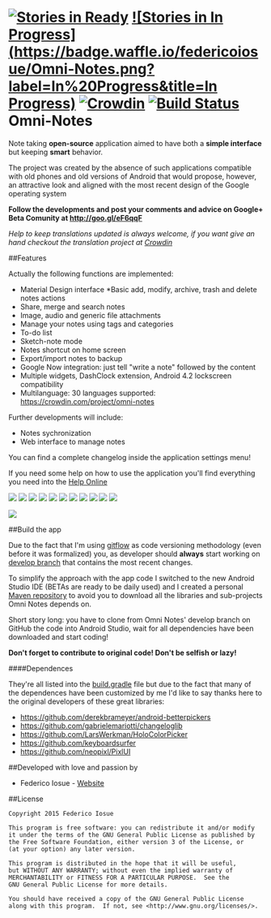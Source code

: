 [![Stories in Ready](https://badge.waffle.io/federicoiosue/Omni-Notes.png?label=ready&title=Ready)](https://waffle.io/federicoiosue/Omni-Notes)
[![Stories in In Progress](https://badge.waffle.io/federicoiosue/Omni-Notes.png?label=In%20Progress&title=In Progress)](https://waffle.io/federicoiosue/Omni-Notes)
[![Crowdin](https://d322cqt584bo4o.cloudfront.net/omni-notes/localized.png)](https://crowdin.com/project/omni-notes)
[![Build Status](https://travis-ci.org/federicoiosue/Omni-Notes.svg?branch=develop)](https://travis-ci.org/federicoiosue/Omni-Notes)
Omni-Notes
==========

Note taking <b>open-source</b> application aimed to have both a <b>simple interface</b> but keeping <b>smart</b> behavior.

The project was created by the absence of such applications compatible with old phones and old versions of Android that would propose, however, an attractive look and aligned with the most recent design of the Google operating system


**Follow the developments and post your comments and advice on Google+ Beta Comunity at http://goo.gl/eF6qqF**

*Help to keep translations updated is always welcome, if you want give an hand checkout the translation project at [Crowdin][2]*

##Features

Actually the following functions are implemented:

* Material Design interface
*Basic add, modify, archive, trash and delete notes actions
* Share, merge and search notes
* Image, audio and generic file attachments
* Manage your notes using tags and categories
* To-do list
* Sketch-note mode
* Notes shortcut on home screen
* Export/import notes to backup
* Google Now integration: just tell "write a note" followed by the content
* Multiple widgets, DashClock extension, Android 4.2 lockscreen compatibility
* Multilanguage: 30 languages supported: https://crowdin.com/project/omni-notes


Further developments will include:

* Notes sychronization
* Web interface to manage notes

You can find a complete changelog inside the application settings menu!

If you need some help on how to use the application you'll find everything you need into the [Help Online](etc/help/help.md)

<img src="https://lh3.googleusercontent.com/-Jijzn6SfPiU/VNfIEyNF9sI/AAAAAAABEgs/3t9CQfS1nS4/w435-h400-no/02.png">
<img src="https://lh6.googleusercontent.com/-QHhX5hCiKOY/VNfIE0VkeDI/AAAAAAABEgs/tmUEADssGRA/w435-h400-no/03.png">
<img src="https://lh4.googleusercontent.com/-s-8PCOfpDzE/VNfIE51mD9I/AAAAAAABEgs/gMeermrwEKE/w435-h400-no/04.png">
<img src="https://lh5.googleusercontent.com/-Z3ruC3Zo8hY/VNfIJBUdp5I/AAAAAAABEgo/AlP-WiQUKuU/w435-h400-no/05.png">
<img src="https://lh5.googleusercontent.com/-ZgVBFf3rGSI/VNfIJZp9hPI/AAAAAAABEgs/LzpD_bzPCkM/w435-h400-no/06.png">
<img src="https://lh4.googleusercontent.com/-TZDwcuJDHMU/VNfIJ0DanSI/AAAAAAABEgs/ab0ZZ5PEOew/w435-h400-no/07.png">
<img src="https://lh5.googleusercontent.com/-n1nFdNjHrbE/VNfIPBJC7wI/AAAAAAABEgs/K8Ahd3739aM/w435-h400-no/08.png">
<img src="https://lh5.googleusercontent.com/-2nnhW6LgVZQ/VNfINf1JwrI/AAAAAAABEgs/cpy9Ha8c66g/w435-h400-no/09.png">
<img src="https://lh6.googleusercontent.com/-lcBCJuGuX1w/VNfINt3dlpI/AAAAAAABEgs/H3weKJhVuZo/w435-h400-no/10.png">
<img src="https://lh6.googleusercontent.com/-q8NNjDWQTYs/VNfIROXznHI/AAAAAAABEgs/d9bOdnocwFw/w435-h400-no/11.png">
<img src="https://lh5.googleusercontent.com/-DHwG9HonLXo/VNfISDXOUwI/AAAAAAABEgs/K166hLafrA4/w435-h400-no/12.png">


[<img src="https://developer.android.com/images/brand/en_generic_rgb_wo_45.png">][1]


##Build the app

Due to the fact that I'm using [gitflow](https://github.com/nvie/gitflow) as code versioning methodology (even before it was formalized) you, as developer should **always** start working on [develop branch](https://github.com/federicoiosue/Omni-Notes/tree/develop) that contains the most recent changes.

To simplify the approach with the app code I switched to the new Android Studio IDE (BETAs are ready to be daily used) and I created a personal [Maven repository](https://github.com/federicoiosue/repository) to avoid you to download all the libraries and sub-projects Omni Notes depends on.

Short story long: you have to clone from Omni Notes' develop branch on GitHub the code into Android Studio, wait for all dependencies have been downloaded and start coding!

**Don't forget to contribute to original code! Don't be selfish or lazy!**

####Dependences

They're all listed into the [build.gradle](https://github.com/federicoiosue/Omni-Notes/blob/develop/omniNotes/build.gradle) file but due to the fact that many of the dependences have been customized by me I'd like to say thanks here to the original developers of these great libraries:

* https://github.com/derekbrameyer/android-betterpickers
* https://github.com/gabrielemariotti/changeloglib
* https://github.com/LarsWerkman/HoloColorPicker
* https://github.com/keyboardsurfer
* https://github.com/neopixl/PixlUI


##Developed with love and passion by


* Federico Iosue - [Website](http://www.iosue.it/federico)



##License


    Copyright 2015 Federico Iosue

    This program is free software: you can redistribute it and/or modify
    it under the terms of the GNU General Public License as published by
    the Free Software Foundation, either version 3 of the License, or
    (at your option) any later version.

    This program is distributed in the hope that it will be useful,
    but WITHOUT ANY WARRANTY; without even the implied warranty of
    MERCHANTABILITY or FITNESS FOR A PARTICULAR PURPOSE.  See the
    GNU General Public License for more details.

    You should have received a copy of the GNU General Public License
    along with this program.  If not, see <http://www.gnu.org/licenses/>.





 [1]: https://play.google.com/store/apps/details?id=it.feio.android.omninotes
 [2]: https://crowdin.net/project/omni-notes/
